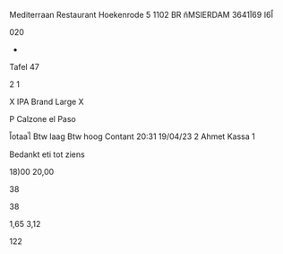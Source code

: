 Mediterraan Restaurant
Hoekenrode 5
1102 BR ňMSlERDAM
اً6ا
69آ3641

020

-

Tafel 47

2
1

X IPA Brand Large
X

P Calzone el Paso

اًotaaไ
Btw laag
Btw hoog
Contant
20:31 19/04/23 2 Ahmet
Kassa 1

Bedankt eti tot ziens

18)00
20,00

38

38

1,65
3,12

122

